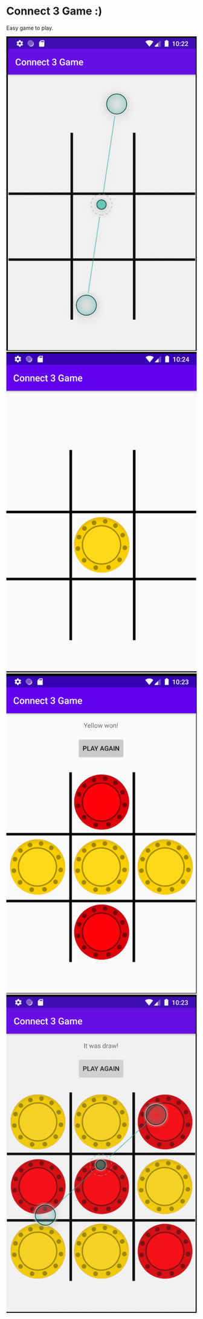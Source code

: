 # Connect 3 Game :)
Easy game to play.

<div>
<img src="app%20demo/1.png">
<img src="app%20demo/2.png">
<img src="app%20demo/3.png">
<img src="app%20demo/4.png">
</div>
